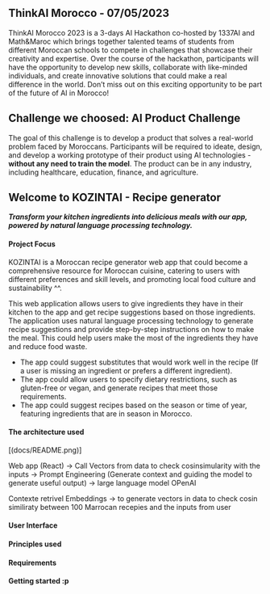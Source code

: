 ﻿## ThinkAI Morocco - 07/05/2023

ThinkAI Morocco 2023 is a 3-days AI Hackathon co-hosted by 1337AI and Math&Maroc which brings together talented teams of students from different Moroccan schools to compete in challenges that showcase their creativity and expertise. Over the course of the hackathon, participants will have the opportunity to develop new skills, collaborate with like-minded individuals, and create innovative solutions that could make a real difference in the world. Don’t miss out on this exciting opportunity to be part of the future of AI in Morocco!

## Challenge we choosed: AI Product Challenge

The goal of this challenge is to develop a product that solves a real-world problem faced by Moroccans. Participants will be required to ideate, design, and develop a working prototype of their product using AI technologies - **without any need to train the model**. The product can be in any industry, including healthcare, education, finance, and agriculture.


## Welcome to KOZINTAI - Recipe generator

**_Transform your kitchen ingredients into delicious meals with our app, powered by natural language processing technology._**

#### Project Focus
KOZINTAI is a Moroccan recipe generator web app that could become a comprehensive resource for Moroccan cuisine, catering to users with different preferences and skill levels, and promoting local food culture and sustainability ^^.

This web application allows users to give ingredients they have in their kitchen to the app and get recipe suggestions based on those ingredients. The application uses natural language processing technology to generate recipe suggestions and provide step-by-step instructions on how to make the meal. This could help users make the most of the ingredients they have and reduce food waste.

- The app could suggest substitutes that would work well in the recipe (If a user is missing an ingredient or prefers a different ingredient).
- The app could allow users to specify dietary restrictions, such as gluten-free or vegan, and generate recipes that meet those requirements.
- The app could suggest recipes based on the season or time of year, featuring ingredients that are in season in Morocco.

#### The architecture used

[(docs/README.png)]

Web app (React) -> Call Vectors from data to check cosinsimularity with the inputs -> Prompt Engineering (Generate context and guiding the model to generate useful output) -> large language model OPenAI

Contexte retrivel
Embeddings -> to generate vectors in data to check cosin similiraty between 100 Marrocan recepies and the inputs from user 

#### User Interface

#### Principles used

#### Requirements

#### Getting started :p





